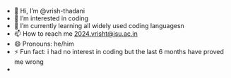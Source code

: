 - 👋 Hi, I’m @vrish-thadani
- 👀 I’m interested in coding
- 🌱 I’m currently learning all widely used coding languagesn
- 📫 How to reach me 2024.vrisht@isu.ac.in
- 😄 Pronouns: he/him
- ⚡ Fun fact: i had no interest in coding but the last 6 months have proved me wrong
- 

<!---
vrish-thadani/vrish-thadani is a ✨ special ✨ repository because its `README.md` (this file) appears on your GitHub profile.
You can click the Preview link to take a look at your changes.
--->
